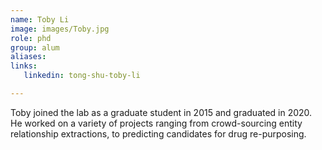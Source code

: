 ```yaml
---
name: Toby Li
image: images/Toby.jpg
role: phd
group: alum
aliases:
links:
   linkedin: tong-shu-toby-li

---
```


Toby joined the lab as a graduate student in 2015 and graduated in 2020. He worked on a variety of projects ranging from crowd-sourcing entity relationship extractions, to predicting candidates for drug re-purposing. 